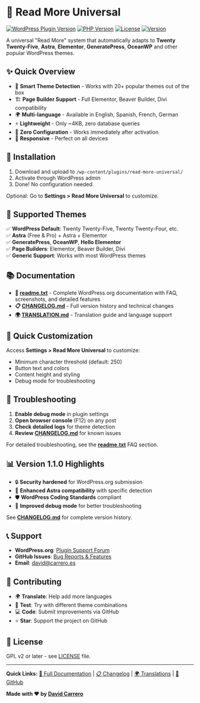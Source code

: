 # 📖 Read More Universal

[![WordPress Plugin Version](https://img.shields.io/badge/WordPress-6.7%2B-blue.svg)](https://wordpress.org/)
[![PHP Version](https://img.shields.io/badge/PHP-7.4%2B-purple.svg)](https://php.net/)
[![License](https://img.shields.io/badge/License-GPL%20v2%2B-green.svg)](https://www.gnu.org/licenses/gpl-2.0.html)
[![Version](https://img.shields.io/badge/Version-1.1.0-orange.svg)](CHANGELOG.md)

A universal "Read More" system that automatically adapts to **Twenty Twenty-Five**, **Astra**, **Elementor**, **GeneratePress**, **OceanWP** and other popular WordPress themes.

## ✨ Quick Overview

- 🎯 **Smart Theme Detection** - Works with 20+ popular themes out of the box
- 🏗️ **Page Builder Support** - Full Elementor, Beaver Builder, Divi compatibility  
- 🌍 **Multi-language** - Available in English, Spanish, French, German
- ⚡ **Lightweight** - Only ~4KB, zero database queries
- 🔧 **Zero Configuration** - Works immediately after activation
- 📱 **Responsive** - Perfect on all devices

## 🚀 Installation

1. Download and upload to `/wp-content/plugins/read-more-universal/`
2. Activate through WordPress admin
3. Done! No configuration needed.

Optional: Go to **Settings > Read More Universal** to customize.

## 🎯 Supported Themes

✅ **WordPress Default**: Twenty Twenty-Five, Twenty Twenty-Four, etc.  
✅ **Astra** (Free & Pro) + Astra + Elementor  
✅ **GeneratePress**, **OceanWP**, **Hello Elementor**  
✅ **Page Builders**: Elementor, Beaver Builder, Divi  
✅ **Generic Support**: Works with most WordPress themes  

## 📚 Documentation

- **📄 [readme.txt](readme.txt)** - Complete WordPress.org documentation with FAQ, screenshots, and detailed features
- **📋 [CHANGELOG.md](CHANGELOG.md)** - Full version history and technical changes
- **🌍 [TRANSLATION.md](TRANSLATION.md)** - Translation guide and language support

## 🔧 Quick Customization

Access **Settings > Read More Universal** to customize:

- Minimum character threshold (default: 250)
- Button text and colors
- Content height and styling
- Debug mode for troubleshooting

## 🐛 Troubleshooting

1. **Enable debug mode** in plugin settings
2. **Open browser console** (F12) on any post
3. **Check detailed logs** for theme detection
4. **Review [CHANGELOG.md](CHANGELOG.md)** for known issues

For detailed troubleshooting, see the **[readme.txt](readme.txt)** FAQ section.

## 📊 Version 1.1.0 Highlights

- 🔒 **Security hardened** for WordPress.org submission
- 🎯 **Enhanced Astra compatibility** with specific detection
- 🛡️ **WordPress Coding Standards** compliant
- 🔧 **Improved debug mode** for better troubleshooting

See **[CHANGELOG.md](CHANGELOG.md)** for complete version history.

## 📞 Support

- **WordPress.org**: [Plugin Support Forum](https://wordpress.org/support/plugin/read-more-universal/)
- **GitHub Issues**: [Bug Reports & Features](https://github.com/dcarrero/read-more-universal/issues)
- **Email**: david@carrero.es

## 🤝 Contributing

- 🌍 **Translate**: Help add more languages
- 🐛 **Test**: Try with different theme combinations
- 💻 **Code**: Submit improvements via GitHub
- ⭐ **Star**: Support the project on GitHub

## 📄 License

GPL v2 or later - see [LICENSE](LICENSE) file.

---

**Quick Links:**
[📄 Full Documentation](readme.txt) | [📋 Changelog](CHANGELOG.md) | [🌍 Translations](TRANSLATION.md) | [🐙 GitHub](https://github.com/dcarrero/read-more-universal)

**Made with ❤️ by [David Carrero](https://carrero.es)**
